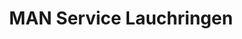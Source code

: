 ---
title: "MAN Service Lauchringen"
url: /lauchringen/man-service-lauchringen/
shop: Autowerkstatt
---